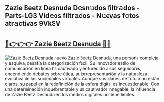 ## Zazie Beetz Desnuda D𝚎sn𝚞dos filtr𝚊dos - Parts-LG3 Vid𝚎os filtr𝚊dos - N𝚞evas f𝚘tos atr𝚊ctivas 9VkSV

# <h2><a href="http://mbbc32.tromn.icu/?c=Zazie+Beetz+Desnuda">🔗👉👉👉 Zazie Beetz Desnuda 🔗🔗</a></h2>

[![Zazie Beetz Desnuda nuevo](https://i.imgur.com/pEAQMta.gif)](http://mbbc32.tromn.icu/?c=Zazie+Beetz+Desnuda)
Zazie Beetz Desnuda, una persona compleja y esquiva, desafía la categorización fácil. Su innovador estilo de comunicación en línea ha cautivado y enfurecido a sus seguidores, encendiendo debates sobre ética, autorrepresentación y la naturaleza evolutiva de las sociedades virtuales. Aunque sus planes de futuro no están claros, su papel en la redefinición de la esfera digital es incuestionable. Con una determinación inquebrantable y un cautivador innegable, la influencia de Zazie Beetz Desnuda en los medios digitales no tiene límites.
